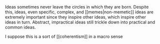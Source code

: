 Ideas sometimes never leave the circles in which they are born. Despite this, ideas, even specific, complex, and [[memes|non-memetic]] ideas are extremely important since they inspire other ideas, which inspire other ideas in turn. Abstract, impractical ideas still trickle down into practical and common ideas.

I suppose this is a sort of [[coherentism]] in a macro sense
